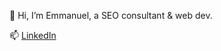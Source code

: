 👋 Hi, I’m Emmanuel, a SEO consultant & web dev.<br>

📫 [LinkedIn](https://www.linkedin.com/in/emmanuel-estrada/)
